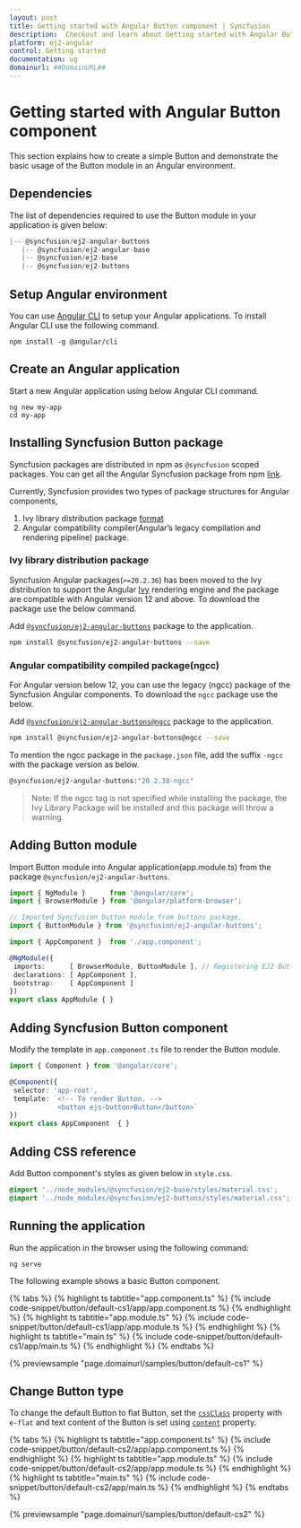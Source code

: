 ```yaml
---
layout: post
title: Getting started with Angular Button component | Syncfusion
description:  Checkout and learn about Getting started with Angular Button component of Syncfusion Essential JS 2 and more details.
platform: ej2-angular
control: Getting started 
documentation: ug
domainurl: ##DomainURL##
---
```


# Getting started with Angular Button component

This section explains how to create a simple Button and demonstrate the basic usage of the Button module in an Angular environment.

## Dependencies

The list of dependencies required to use the Button module in your application is given below:

 ```typescript
|-- @syncfusion/ej2-angular-buttons
    |-- @syncfusion/ej2-angular-base
    |-- @syncfusion/ej2-base
    |-- @syncfusion/ej2-buttons
```

## Setup Angular environment

You can use [Angular CLI](https://github.com/angular/angular-cli) to setup your Angular applications. To install Angular CLI use the following command.

```
npm install -g @angular/cli
```

## Create an Angular application

Start a new Angular application using below Angular CLI command.

```
ng new my-app
cd my-app
```

## Installing Syncfusion Button package

Syncfusion packages are distributed in npm as `@syncfusion` scoped packages. You can get all the Angular Syncfusion package from npm [link]( https://www.npmjs.com/search?q=%40syncfusion%2Fej2-angular- ).

Currently, Syncfusion provides two types of package structures for Angular components,
1. Ivy library distribution package [format](https://angular.io/guide/angular-package-format#angular-package-format)
2. Angular compatibility compiler(Angular’s legacy compilation and rendering pipeline) package.

### Ivy library distribution package

Syncfusion Angular packages(`>=20.2.36`) has been moved to the Ivy distribution to support the Angular [Ivy](https://docs.angular.lat/guide/ivy) rendering engine and the package are compatible with Angular version 12 and above. To download the package use the below command.

Add [`@syncfusion/ej2-angular-buttons`](https://www.npmjs.com/package/@syncfusion/ej2-angular-buttons/v/20.2.38) package to the application.

```bash
npm install @syncfusion/ej2-angular-buttons --save
```

### Angular compatibility compiled package(ngcc)

For Angular version below 12, you can use the legacy (ngcc) package of the Syncfusion Angular components. To download the `ngcc` package use the below.

Add [`@syncfusion/ej2-angular-buttons@ngcc`](https://www.npmjs.com/package/@syncfusion/ej2-angular-buttons/v/20.2.38-ngcc) package to the application.

```bash
npm install @syncfusion/ej2-angular-buttons@ngcc --save
```

To mention the ngcc package in the `package.json` file, add the suffix `-ngcc` with the package version as below.

```bash
@syncfusion/ej2-angular-buttons:"20.2.38-ngcc"
```

>Note: If the ngcc tag is not specified while installing the package, the Ivy Library Package will be installed and this package will throw a warning.

## Adding Button module

Import Button module into Angular application(app.module.ts) from the package
`@syncfusion/ej2-angular-buttons`.

 ```typescript
import { NgModule }      from '@angular/core';
import { BrowserModule } from '@angular/platform-browser';

// Imported Syncfusion button module from buttons package.
import { ButtonModule } from '@syncfusion/ej2-angular-buttons';

import { AppComponent }  from './app.component';

@NgModule({
  imports:      [ BrowserModule, ButtonModule ], // Registering EJ2 Button Module
  declarations: [ AppComponent ],
  bootstrap:    [ AppComponent ]
})
export class AppModule { }
```

## Adding Syncfusion Button component

Modify the template in `app.component.ts` file to render the Button module.

 ```typescript
import { Component } from '@angular/core';

@Component({
  selector: 'app-root',
  template: `<!-- To render Button. -->
             <button ejs-button>Button</button>`
})
export class AppComponent  { }
```

## Adding CSS reference

Add Button component's styles as given below in `style.css`.

```css
@import '../node_modules/@syncfusion/ej2-base/styles/material.css';
@import '../node_modules/@syncfusion/ej2-buttons/styles/material.css';
```

## Running the application

Run the application in the browser using the following command:

```
ng serve
```

The following example shows a basic Button component.

{% tabs %}
{% highlight ts tabtitle="app.component.ts" %}
{% include code-snippet/button/default-cs1/app/app.component.ts %}
{% endhighlight %}
{% highlight ts tabtitle="app.module.ts" %}
{% include code-snippet/button/default-cs1/app/app.module.ts %}
{% endhighlight %}
{% highlight ts tabtitle="main.ts" %}
{% include code-snippet/button/default-cs1/app/main.ts %}
{% endhighlight %}
{% endtabs %}
  
{% previewsample "page.domainurl/samples/button/default-cs1" %}

## Change Button type

To change the default Button to flat Button, set the [`cssClass`](https://ej2.syncfusion.com/angular/documentation/api/button#cssclass) property with `e-flat` and text content of the Button is set using [`content`](https://ej2.syncfusion.com/angular/documentation/api/button#content) property.

{% tabs %}
{% highlight ts tabtitle="app.component.ts" %}
{% include code-snippet/button/default-cs2/app/app.component.ts %}
{% endhighlight %}
{% highlight ts tabtitle="app.module.ts" %}
{% include code-snippet/button/default-cs2/app/app.module.ts %}
{% endhighlight %}
{% highlight ts tabtitle="main.ts" %}
{% include code-snippet/button/default-cs2/app/main.ts %}
{% endhighlight %}
{% endtabs %}
  
{% previewsample "page.domainurl/samples/button/default-cs2" %}
